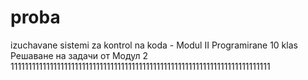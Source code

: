 # proba
izuchavane  sistemi za kontrol na koda - Modul II Programirane 10 klas
Решаване на задачи от Модул 2
1111111111111111111111111111111111111111111111111111111111111111111111111
